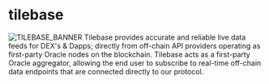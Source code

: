 # tilebase
![TILEBASE_BANNER](https://user-images.githubusercontent.com/86126153/127148419-ef41dad2-e8f3-447d-a892-b45f587a8e82.png)
Tilebase provides accurate and reliable live data feeds for DEX's &amp; Dapps; directly from off-chain API providers operating as first-party Oracle nodes on the blockchain.   Tilebase acts as a first-party Oracle aggregator, allowing the end user to subscribe to real-time off-chain data endpoints that are connected directly to our protocol.
